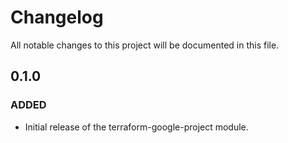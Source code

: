 # Changelog
All notable changes to this project will be documented in this file.

## 0.1.0
### ADDED
- Initial release of the terraform-google-project module.
